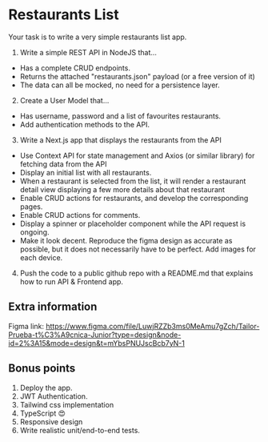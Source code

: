 # Restaurants List
Your task is to write a very simple restaurants list app.

1. Write a simple REST API in NodeJS that...
 - Has a complete CRUD endpoints.
 - Returns the attached "restaurants.json" payload (or a free version of it)
 - The data can all be mocked, no need for a persistence layer.

2. Create a User Model that...
 - Has username, password and a list of favourites restaurants.
 - Add authentication methods to the API.

3. Write a Next.js app that displays the restaurants from the API
- Use Context API for state management and Axios (or similar library) for fetching data from the API
- Display an initial list with all restaurants.
- When a restaurant is selected from the list, it will render a restaurant detail view displaying a few more details about that restaurant
- Enable CRUD actions for restaurants, and develop the corresponding pages.
- Enable CRUD actions for comments.
- Display a spinner or placeholder component while the API request is ongoing.
- Make it look decent. Reproduce the figma design as accurate as possible, but it does not necessarily have to be perfect. Add images for each device.

4. Push the code to a public github repo with a README.md that explains how to run API & Frontend app.

## Extra information
Figma link: https://www.figma.com/file/LuwjRZZb3ms0MeAmu7gZch/Tailor-Prueba-t%C3%A9cnica-Junior?type=design&node-id=2%3A15&mode=design&t=mYbsPNUJscBcb7yN-1

## Bonus points
1. Deploy the app.
2. JWT Authentication.
3. Tailwind css implementation
4. TypeScript 😍
5. Responsive design
6. Write realistic unit/end-to-end tests.
